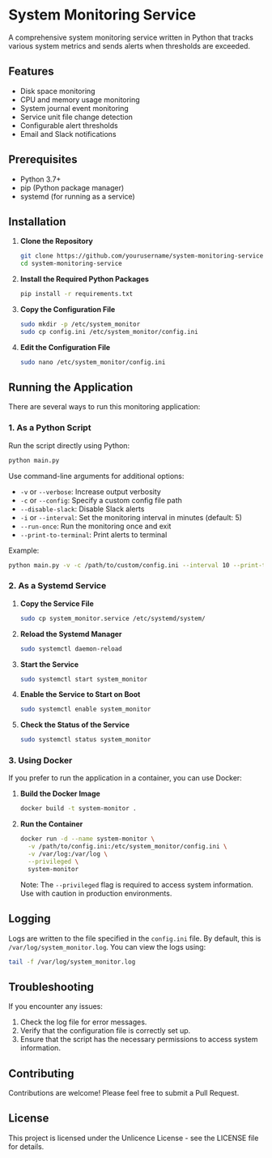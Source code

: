 # System Monitoring Service

A comprehensive system monitoring service written in Python that tracks various system metrics and sends alerts when thresholds are exceeded.

## Features

- Disk space monitoring
- CPU and memory usage monitoring
- System journal event monitoring
- Service unit file change detection
- Configurable alert thresholds
- Email and Slack notifications

## Prerequisites

- Python 3.7+
- pip (Python package manager)
- systemd (for running as a service)

## Installation

1. **Clone the Repository**
   ```bash
   git clone https://github.com/yourusername/system-monitoring-service.git
   cd system-monitoring-service
   ```

2. **Install the Required Python Packages**
   ```bash
   pip install -r requirements.txt
   ```

3. **Copy the Configuration File**
   ```bash
   sudo mkdir -p /etc/system_monitor
   sudo cp config.ini /etc/system_monitor/config.ini
   ```

4. **Edit the Configuration File**
   ```bash
   sudo nano /etc/system_monitor/config.ini
   ```

## Running the Application

There are several ways to run this monitoring application:

### 1. As a Python Script

Run the script directly using Python:
```bash
python main.py
```

Use command-line arguments for additional options:
- `-v` or `--verbose`: Increase output verbosity
- `-c` or `--config`: Specify a custom config file path
- `--disable-slack`: Disable Slack alerts
- `-i` or `--interval`: Set the monitoring interval in minutes (default: 5)
- `--run-once`: Run the monitoring once and exit
- `--print-to-terminal`: Print alerts to terminal

Example:
```bash
python main.py -v -c /path/to/custom/config.ini --interval 10 --print-to-terminal
```

### 2. As a Systemd Service

1. **Copy the Service File**
   ```bash
   sudo cp system_monitor.service /etc/systemd/system/
   ```

2. **Reload the Systemd Manager**
   ```bash
   sudo systemctl daemon-reload
   ```

3. **Start the Service**
   ```bash
   sudo systemctl start system_monitor
   ```

4. **Enable the Service to Start on Boot**
   ```bash
   sudo systemctl enable system_monitor
   ```

5. **Check the Status of the Service**
   ```bash
   sudo systemctl status system_monitor
   ```

### 3. Using Docker

If you prefer to run the application in a container, you can use Docker:

1. **Build the Docker Image**
   ```bash
   docker build -t system-monitor .
   ```

2. **Run the Container**
   ```bash
   docker run -d --name system-monitor \
     -v /path/to/config.ini:/etc/system_monitor/config.ini \
     -v /var/log:/var/log \
     --privileged \
     system-monitor
   ```

   Note: The `--privileged` flag is required to access system information. Use with caution in production environments.

## Logging

Logs are written to the file specified in the `config.ini` file. By default, this is `/var/log/system_monitor.log`. You can view the logs using:
```bash
tail -f /var/log/system_monitor.log
```

## Troubleshooting

If you encounter any issues:

1. Check the log file for error messages.
2. Verify that the configuration file is correctly set up.
3. Ensure that the script has the necessary permissions to access system information.

## Contributing

Contributions are welcome! Please feel free to submit a Pull Request.

## License

This project is licensed under the Unlicence License - see the LICENSE file for details.

